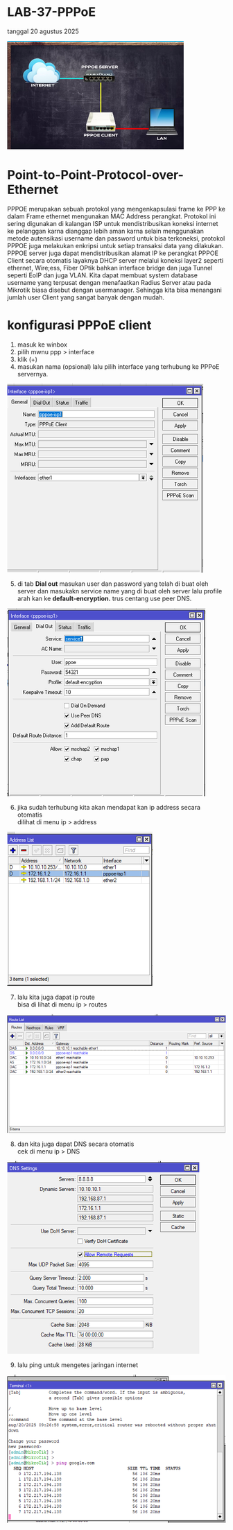 # LAB-37-PPPoE
tanggal 20 agustus 2025 

![m](ppe.png)

# Point-to-Point-Protocol-over-Ethernet
PPPOE merupakan sebuah protokol yang mengenkapsulasi frame ke PPP ke dalam Frame ethernet mengunakan MAC Address perangkat. Protokol ini sering digunakan di kalangan ISP untuk mendistribusikan koneksi internet ke pelanggan karna dianggap lebih aman karna selain menggunakan metode autensikasi username dan password untuk bisa terkoneksi, protokol PPPOE juga melakukan enkripsi untuk setiap transaksi data yang dilakukan. PPPOE server juga dapat mendistribusikan alamat IP ke perangkat PPPOE Client secara otomatis layaknya DHCP server melalui koneksi layer2 seperti ethernet, Wire;ess, Fiber OPtik bahkan interface bridge dan juga Tunnel seperti EoIP dan juga VLAN. Kita dapat membuat system database username yang terpusat dengan menafaatkan Radius Server atau pada Mikrotik biasa disebut dengan usermanager. Sehingga kita bisa menangani jumlah user Client yang sangat banyak dengan mudah.

# konfigurasi PPPoE client    
1. masuk ke winbox   
2. pilih mwnu ppp > interface    
3. klik (+)     
4. masukan nama (opsional) lalu pilih interface yang terhubung ke PPPoE servernya.      

![m](y1.PNG)

5. di tab **Dial out** masukan user dan password yang telah di buat oleh server dan masukakn service name yang di buat oleh server lalu profile arah kan ke **default-encryption.** trus centang use peer DNS.  

![m](y2.PNG)

6. jika sudah terhubung kita akan mendapat kan ip address secara otomatis    
   dilihat di menu ip > address

![m](adds.png)

7. lalu kita juga dapat ip route     
   bisa di lihat di menu ip > routes

![m](rt.png)

8. dan kita juga dapat DNS secara otomatis     
   cek di menu ip > DNS

![m](dns.png)

9. lalu ping untuk mengetes jaringan internet   

![m](pink.png)
